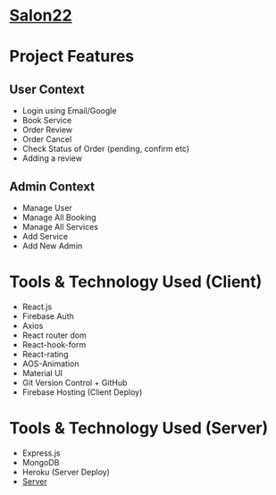 # [Salon22](https://salon22-c16e1.web.app/)

# Project Features

## User Context

- Login using Email/Google
- Book Service
- Order Review
- Order Cancel
- Check Status of Order (pending, confirm etc)
- Adding a review

## Admin Context

- Manage User
- Manage All Booking
- Manage All Services
- Add Service
- Add New Admin

# Tools & Technology Used (Client)

- React.js
- Firebase Auth
- Axios
- React router dom
- React-hook-form
- React-rating
- AOS-Animation
- Material UI
- Git Version Control + GitHub
- Firebase Hosting (Client Deploy)

# Tools & Technology Used (Server)

- Express.js
- MongoDB
- Heroku (Server Deploy)
- [Server](https://github.com/sawdahoque234/salon22-server)
